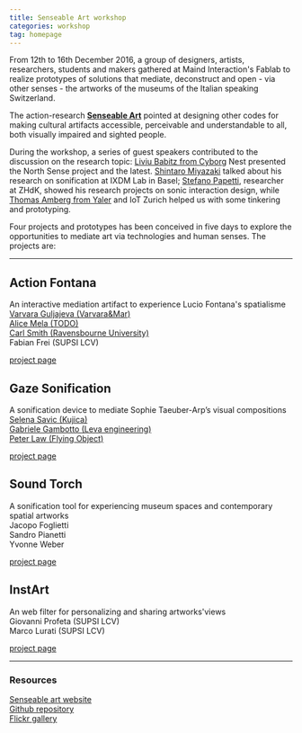 ```yaml
---
title: Senseable Art workshop
categories: workshop
tag: homepage
---
```


From 12th to 16th December 2016, a group of designers, artists, researchers, students and makers gathered at Maind Interaction's Fablab  to realize prototypes of solutions that mediate, deconstruct and open - via other senses - the artworks of the museums of the Italian speaking Switzerland.

The action-research **[Senseable Art](http://www.mci.supsi.ch/senseable-art)** pointed at designing other codes for making cultural artifacts accessible, perceivable and understandable to all, both visually impaired and sighted people.

During the workshop, a series of guest speakers contributed to the discussion on the research topic: 
[Liviu Babitz from Cyborg](http://www.cyborgnest.net/) Nest presented the North Sense project and the latest. [Shintaro Miyazaki](https://www.ixdm.ch/) talked about his research on sonification at IXDM Lab in Basel; [Stefano Papetti](https://www.zhdk.ch/?person/detail&id=181595), researcher at ZHdK, showed his research projects on sonic interaction design, while [Thomas Amberg from Yaler](https://yaler.net/) and IoT Zurich helped us with some tinkering and prototyping.

Four projects and prototypes has been conceived in five days to explore the opportunities to mediate art via technologies and human senses. The projects are:

___

## Action Fontana
An interactive mediation artifact to experience Lucio Fontana's spatialisme  
[Varvara Guljajeva (Varvara&Mar)](http://www.varvarag.info/)  
[Alice Mela (TODO)](http://todo.to.it/)  
[Carl Smith (Ravensbourne University)](https://www.ravensbourne.ac.uk/staff/carl-smith)  
Fabian Frei (SUPSI LCV) 

[project page](http://www.mci.supsi.ch/senseable-art/action-fontana)


## Gaze Sonification
A sonification device to mediate Sophie Taeuber-Arp’s visual compositions  
[Selena Savic (Kujica)](http://kucjica.org/)  
[Gabriele Gambotto (Leva engineering)](http://leva.io/)  
[Peter Law (Flying Object)](http://www.weareflyingobject.com/)  

[project page](http://www.mci.supsi.ch/senseable-art/gaze-sonification)

## Sound Torch
A sonification tool for experiencing museum spaces and contemporary spatial artworks  
Jacopo Foglietti  
Sandro Pianetti  
Yvonne Weber 

[project page](http://www.mci.supsi.ch/senseable-art/sound-torch) 

## InstArt
An web filter for personalizing and sharing artworks'views  
Giovanni Profeta (SUPSI LCV)  
Marco Lurati (SUPSI LCV)   

[project page](http://www.mci.supsi.ch/senseable-art/instart)

___

### Resources  


[Senseable art website](http://www.mci.supsi.ch/senseable-art)  
[Github repository](https://github.com/lcv-idlab/senseable-art)  
[Flickr gallery](https://www.flickr.com/photos/maindinteraction/sets/72157674056152493/)  

